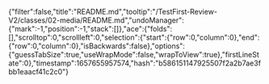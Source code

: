 {"filter":false,"title":"README.md","tooltip":"/TestFirst-Review-V2/classes/02-media/README.md","undoManager":{"mark":-1,"position":-1,"stack":[]},"ace":{"folds":[],"scrolltop":0,"scrollleft":0,"selection":{"start":{"row":0,"column":0},"end":{"row":0,"column":0},"isBackwards":false},"options":{"guessTabSize":true,"useWrapMode":false,"wrapToView":true},"firstLineState":0},"timestamp":1657655957574,"hash":"b586151147925507f2a2b7ae3fbb1eaacf41c2c0"}